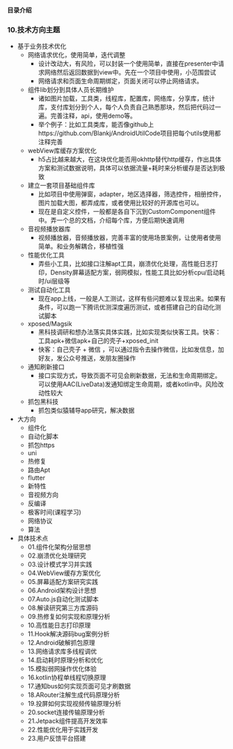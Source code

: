 #### 目录介绍




### 10.技术方向主题
- 基于业务技术优化
    - 网络请求优化，使用简单，迭代调整
        - 设计改动大，有风险，可以封装一个使用简单，直接在presenter中请求网络然后返回数据到view中。先在一个项目中使用，小范围尝试
        - 网络请求和页面生命周期绑定，页面关闭可以停止网络请求。
    - 组件lib划分到具体人员长期维护
        - 诸如图片加载，工具类，线程库，配置库，网络库，分享库，统计库，支付库划分到个人，每个人负责自己熟悉那块，然后把代码过一遍。完善注释，api，使用demo等。
        - 举个例子：比如工具类库，能否像github上https://github.com/Blankj/AndroidUtilCode项目把每个utils使用都注释完善
    - webView库缓存方案优化
        - h5占比越来越大，在这块优化能否用okhttp替代http缓存，作出具体方案和测试数据说明，具体可以依据流量+耗时来分析缓存是否达到极致
    - 建立一套项目基础组件库
        - 比如项目中使用弹窗，adapter，地区选择器，筛选控件，相册控件，图片加载大图，都弄成库，或者使用比较好的开源库也可以。
        - 现在是自定义控件，一般都是各自下沉到CustomComponent组件中。弄一个总的文档，介绍每个库，方便后期快速调用
    - 音视频播放器库
        - 视频播放器，音频播放器，完善丰富的使用场景案例，让使用者使用简单。和业务解耦合，移植性强
    - 性能优化工具
        - 弄些小工具，比如接口注解apt工具，崩溃优化处理，高性能日志打印，Density屏幕适配方案，弱网模拟，性能工具比如分析cpu/启动耗时/ui层级等
    - 测试自动化工具
        - 现在app上线，一般是人工测试，这样有些问题难以复现出来。如果有条件，可以跑一下腾讯优测深度遍历测试，或者搭建自己的自动化测试脚本
    - xposed/Magsik
        - 黑科技调研和想办法落实具体实践，比如实现类似快客工具。快客：工具apk+微信apk+自己的壳子+xposed_init
        - 快客：自己壳子 + 微信 ，可以通过指令去操作微信，比如发信息，加好友，发公众号推送，发朋友圈操作
    - 通知刷新接口
        - 接口实现方式，导致页面不可见会刷新数据，无法和生命周期绑定。可以使用AAC(LiveData)发通知绑定生命周期，或者kotlin中。风险改动性较大
    - 抓包黑科技
        - 抓包类似猿辅导app研究，解决数据
- 大方向
    - 组件化
    - 自动化脚本
    - 抓包https
    - uni
    - 热修复
    - 路由Apt
    - flutter
    - 新特性
    - 音视频方向
    - 反编译
    - 极客时间(课程学习)
    - 网络协议
    - 算法
- 具体技术点
    - 01.组件化架构分层思想
    - 02.崩溃优化处理研究
    - 03.设计模式学习并实践
    - 04.WebView缓存方案优化
    - 05.屏幕适配方案研究实践
    - 06.Android架构设计思想
    - 07.Auto.js自动化测试脚本
    - 08.解读研究第三方库源码
    - 09.热修复如何实现和原理分析
    - 10.高性能日志打印原理
    - 11.Hook解决源码bug案例分析
    - 12.Android破解抓包原理
    - 13.网络请求库多线程调优
    - 14.启动耗时原理分析和优化
    - 15.模拟弱网操作优化体验
    - 16.kotlin协程单线程切换原理
    - 17.通知bus如何实现页面可见才刷数据
    - 18.ARouter注解生成代码原理分析
    - 19.投屏如何实现视频传输原理分析
    - 20.socket连接传输原理分析
    - 21.Jetpack组件提高开发效率
    - 22.性能优化用于实践开发
    - 23.用户反馈平台搭建
















